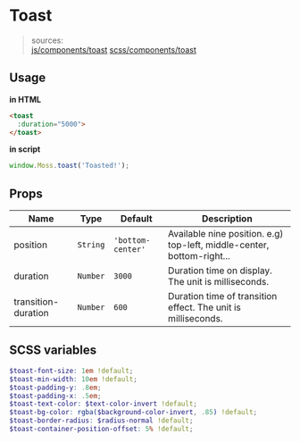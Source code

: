 # Toast

> sources:  
[js/components/toast](../../src/js/components/toast.vue)
[scss/components/toast](../../src/scss/components/_toast.scss)

## Usage

**in HTML**
``` html
<toast
  :duration="5000">
</toast>
```

**in script**
``` js
window.Moss.toast('Toasted!');
```

## Props

| Name | Type | Default | Description |
| ---- |:----:| ------- | ----------- |
| position | `String` | `'bottom-center'` | Available nine position. e.g) top-left, middle-center, bottom-right... |
| duration | `Number` | `3000` | Duration time on display. The unit is milliseconds. |
| transition-duration | `Number` | `600` | Duration time of transition effect. The unit is milliseconds. |

## SCSS variables

``` scss
$toast-font-size: 1em !default;
$toast-min-width: 10em !default;
$toast-padding-y: .8em;
$toast-padding-x: .5em;
$toast-text-color: $text-color-invert !default;
$toast-bg-color: rgba($background-color-invert, .85) !default;
$toast-border-radius: $radius-normal !default;
$toast-container-position-offset: 5% !default;
```
